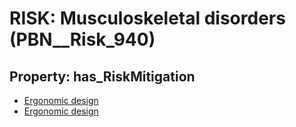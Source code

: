 # RISK: __Musculoskeletal disorders__ (PBN__Risk_940)

## Property: has_RiskMitigation

* [Ergonomic design](PBN__RiskMitigation_1304)
* [Ergonomic design](PBN__Mitigation_174)

